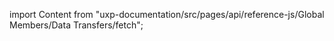 
import Content from "uxp-documentation/src/pages/api/reference-js/Global Members/Data Transfers/fetch";

<Content query="product=xd"/>
